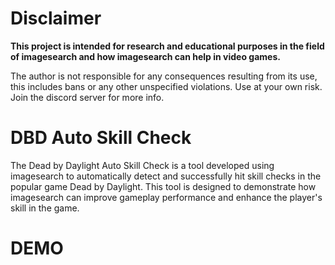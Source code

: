 # Disclaimer
**This project is intended for research and educational purposes in the field of imagesearch and how imagesearch can help in video games.**

The author is not responsible for any consequences resulting from its use, this includes bans or any other unspecified violations. Use at your own risk. Join the discord server for more info.

# DBD Auto Skill Check
The Dead by Daylight Auto Skill Check is a tool developed using imagesearch to automatically detect and successfully hit skill checks in the popular game Dead by Daylight. This tool is designed to demonstrate how imagesearch can improve gameplay performance and enhance the player's skill in the game.

# DEMO
